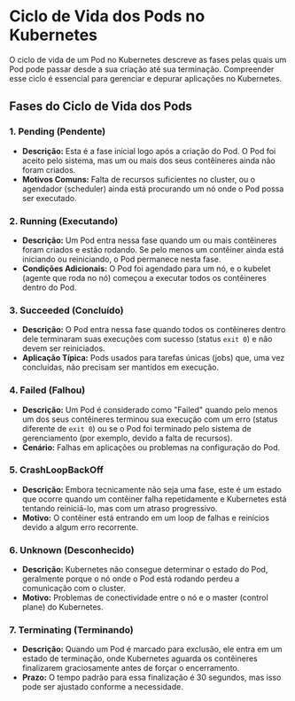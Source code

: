 # Ciclo de Vida dos Pods no Kubernetes

O ciclo de vida de um Pod no Kubernetes descreve as fases pelas quais um Pod pode passar desde a sua criação até sua terminação. Compreender esse ciclo é essencial para gerenciar e depurar aplicações no Kubernetes.

## Fases do Ciclo de Vida dos Pods

### 1. Pending (Pendente)
- **Descrição:** Esta é a fase inicial logo após a criação do Pod. O Pod foi aceito pelo sistema, mas um ou mais dos seus contêineres ainda não foram criados.
- **Motivos Comuns:** Falta de recursos suficientes no cluster, ou o agendador (scheduler) ainda está procurando um nó onde o Pod possa ser executado.

### 2. Running (Executando)
- **Descrição:** Um Pod entra nessa fase quando um ou mais contêineres foram criados e estão rodando. Se pelo menos um contêiner ainda está iniciando ou reiniciando, o Pod permanece nesta fase.
- **Condições Adicionais:** O Pod foi agendado para um nó, e o kubelet (agente que roda no nó) começou a executar todos os contêineres dentro do Pod.

### 3. Succeeded (Concluído)
- **Descrição:** O Pod entra nessa fase quando todos os contêineres dentro dele terminaram suas execuções com sucesso (status `exit 0`) e não devem ser reiniciados.
- **Aplicação Típica:** Pods usados para tarefas únicas (jobs) que, uma vez concluídas, não precisam ser mantidos em execução.

### 4. Failed (Falhou)
- **Descrição:** Um Pod é considerado como "Failed" quando pelo menos um dos seus contêineres terminou sua execução com um erro (status diferente de `exit 0`) ou se o Pod foi terminado pelo sistema de gerenciamento (por exemplo, devido a falta de recursos).
- **Cenário:** Falhas em aplicações ou problemas na configuração do Pod.

### 5. CrashLoopBackOff
- **Descrição:** Embora tecnicamente não seja uma fase, este é um estado que ocorre quando um contêiner falha repetidamente e Kubernetes está tentando reiniciá-lo, mas com um atraso progressivo.
- **Motivo:** O contêiner está entrando em um loop de falhas e reinícios devido a algum erro recorrente.

### 6. Unknown (Desconhecido)
- **Descrição:** Kubernetes não consegue determinar o estado do Pod, geralmente porque o nó onde o Pod está rodando perdeu a comunicação com o cluster.
- **Motivo:** Problemas de conectividade entre o nó e o master (control plane) do Kubernetes.

### 7. Terminating (Terminando)
- **Descrição:** Quando um Pod é marcado para exclusão, ele entra em um estado de terminação, onde Kubernetes aguarda os contêineres finalizarem graciosamente antes de forçar o encerramento.
- **Prazo:** O tempo padrão para essa finalização é 30 segundos, mas isso pode ser ajustado conforme a necessidade.